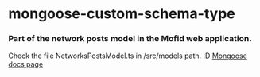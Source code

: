 # mongoose-custom-schema-type
### Part of the network posts model in the Mofid web application.


Check the file NetworksPostsModel.ts in /src/models path. :D
[Mongoose docs page](https://mongoosejs.com/docs/customschematypes.html)